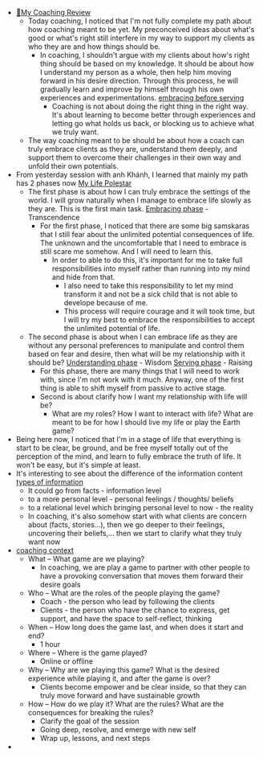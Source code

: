 - [📝My Coaching Review](<📝My Coaching Review.md>)
    - Today coaching, I noticed that I'm not fully complete my path about how coaching meant to be yet. My preconceived ideas about what's good or what's right still interfere in my way to support my clients as who they are and how things should be.
        - In coaching, I shouldn't argue with my clients about how's right thing should be based on my knowledge. It should be about how I understand my person as a whole, then help him moving forward in his desire direction. Through this process, he will gradually learn and improve by himself through his own experiences and experimentations. [embracing before serving](<embracing before serving.md>)
            - Coaching is not about doing the right thing in the right way. It's about learning to become better through experiences and letting go what holds us back, or blocking us to achieve what we truly want.
    - The way coaching meant to be should be about how a coach can truly embrace clients as they are, understand them deeply, and support them to overcome their challenges in their own way and unfold their own potentials.
- From yesterday session with anh Khánh, I learned that mainly my path has 2 phases now [My Life Polestar](<My Life Polestar.md>)
    - The first phase is about how I can truly embrace the settings of the world. I will grow naturally when I manage to embrace life slowly as they are. This is the first main  task. [Embracing phase](<Embracing phase.md>) - Transcendence
        - For the first phase, I noticed that there are some big samskaras that I still fear about the unlimited potential consequences of life. The unknown and the uncomfortable that I need to embrace is still scare me somehow. And I will need to learn this.
            - In order to able to do this, it's important for me to take full responsibilities into myself rather than running into my mind and hide from that. 
                - I also need to take this responsibility to let my mind transform it and not be a sick child that is not able to develope because of me.
                - This process will require courage and it will took time, but I will try my best to embrace the responsibilities to accept the unlimited potential of life.
    - The second phase is about when I can embrace life as they are without any personal preferences to manipulate and control them based on fear and desire, then what will be my relationship with it should be? [Understanding phase](<Understanding phase.md>) - Wisdom [Serving phase](<Serving phase.md>) - Raising
        - For this phase, there are many things that I will need to work with, since I'm not work with it much. Anyway, one of the first thing is able to shift myself from passive to active stage. 
        - Second is about clarify how I want my relationship with life will be?
            - What are my roles? How I want to interact with life? What are meant to be for how I should live my life or play the Earth game?
- Being here now, I noticed that I'm in a stage of life that everything is start to be clear, be ground, and be free myself totally out of the perception of the mind, and learn to fully embrace the truth of life. It won't be easy, but it's simple at least.
- It's interesting to see about the difference of the information content [types of information](<types of information.md>)
    - It could go from facts - information level
    - to a more personal level - personal feelings / thoughts/ beliefs
    - to a relational level which bringing personal level to now - the reality 
    - In coaching, it's also somehow start with what clients are concern about (facts, stories...), then we go deeper to their feelings, uncovering their beliefs,... then we start to clarify what they truly want now 
- [coaching context](<coaching context.md>)
    - What – What game are we playing?
        - In coaching, we are play a game to partner with other people to have a provoking conversation that moves them forward their desire goals
    - Who – What are the roles of the people playing the game?
        - Coach - the person who lead by following the clients 
        - Clients - the person who have the chance to express, get support, and have the space to self-reflect, thinking
    - When – How long does the game last, and when does it start and end?
        - 1 hour 
    - Where – Where is the game played?
        - Online or offline
    - Why – Why are we playing this game? What is the desired experience while playing it, and after the game is over?
        - Clients become empower and be clear inside, so that they can truly move forward and have sustainable growth
    - How – How do we play it? What are the rules? What are the consequences for breaking the rules?
        -  Clarify the goal of the session
        - Going deep, resolve, and emerge with new self
        - Wrap up, lessons, and next steps
- 
